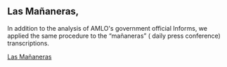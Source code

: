 ## Las Mañaneras, 

 In addition to the analysis of AMLO's government official Informs, we applied the same procedure to the “mañaneras” ( daily press conference)  transcriptions. 

[Las Mañaneras](https://github.com/xmpinedar/Analysis-of-AMLO-s-speeches/blob/main/results/mananeras/readme.md)
